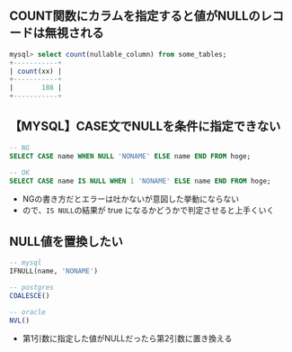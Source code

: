 ## COUNT関数にカラムを指定すると値がNULLのレコードは無視される
```sql
mysql> select count(nullable_column) from some_tables;
+-----------+
| count(xx) |
+-----------+
|       188 |
+-----------+
```

## 【MYSQL】CASE文でNULLを条件に指定できない
```sql
-- NG
SELECT CASE name WHEN NULL 'NONAME' ELSE name END FROM hoge;

-- OK
SELECT CASE name IS NULL WHEN 1 'NONAME' ELSE name END FROM hoge;
```
- NGの書き方だとエラーは吐かないが意図した挙動にならない
- ので、`IS NULL`の結果が true になるかどうかで判定させると上手くいく

## NULL値を置換したい
```sql
-- mysql
IFNULL(name, 'NONAME')

-- postgres
COALESCE()

-- oracle
NVL()
```
- 第1引数に指定した値がNULLだったら第2引数に置き換える
